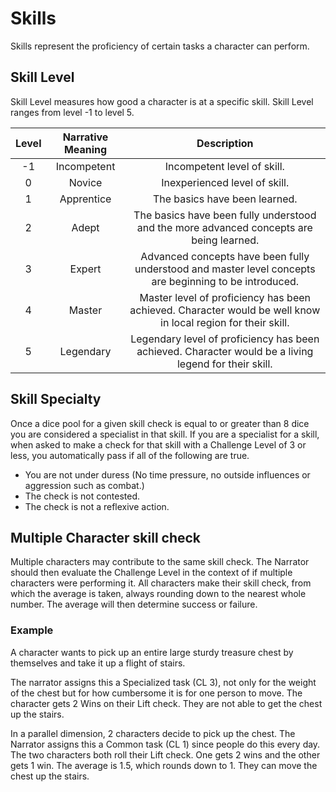 # Skills

Skills represent the proficiency of certain tasks a character can perform.

## Skill Level

Skill Level measures how good a character is at a specific skill. Skill Level ranges from level -1 to level 5.

| Level | Narrative Meaning |                                                 Description                                                 |
| :---: | :---------------: | :----------------------------------------------------------------------------------------------------------: |
|  -1  |    Incompetent    |                                         Incompetent level of skill.                                         |
|   0   |      Novice      |                                        Inexperienced level of skill.                                        |
|   1   |    Apprentice    |                                        The basics have been learned.                                        |
|   2   |       Adept       |           The basics have been fully understood and the more advanced concepts are being learned.           |
|   3   |      Expert      |    Advanced concepts have been fully understood and master level concepts are beginning to be introduced.    |
|   4   |      Master      | Master level of proficiency has been achieved. Character would be well know in local region for their skill. |
|   5   |     Legendary     |    Legendary level of proficiency has been achieved. Character would be a living legend for their skill.    |

## Skill Specialty

Once a dice pool for a given skill check is equal to or greater than 8 dice you are considered a specialist in that skill. If you are a specialist for a skill, when asked to make a check for that skill with a Challenge Level of 3 or less, you automatically pass if all of the following are true.

- You are not under duress (No time pressure, no outside influences or aggression such as combat.)
- The check is not contested.
- The check is not a reflexive action.

## Multiple Character skill check

Multiple characters may contribute to the same skill check. The Narrator should then evaluate the Challenge Level in the context of if multiple characters were performing it. All characters make their skill check, from which the average is taken, always rounding down to the nearest whole number. The average will then determine success or failure.

### Example

A character wants to pick up an entire large sturdy treasure chest by themselves and take it up a flight of stairs.

The narrator assigns this a Specialized task (CL 3), not only for the weight of the chest but for how cumbersome it is for one person to move. The character gets 2 Wins on their Lift check. They are not able to get the chest up the stairs.

In a parallel dimension, 2 characters decide to pick up the chest. The Narrator assigns this a Common task (CL 1) since people do this every day. The two characters both roll their Lift check. One gets 2 wins and the other gets 1 win. The average is 1.5, which rounds down to 1. They can move the chest up the stairs.
